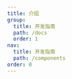 ```yaml
---
title: 介绍
group: 
  title: 开发指南
  path: /docs
  order: 1
nav:
  title: 开发指南
  path: /components
order: 0
---
```





